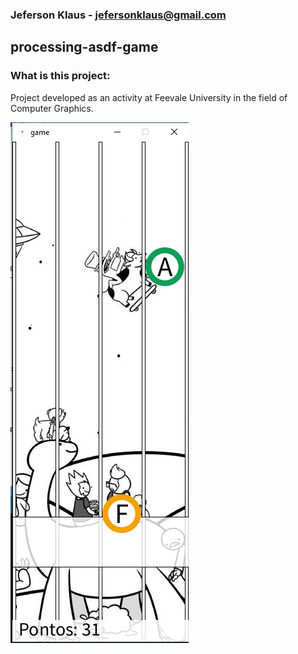 ### Jeferson Klaus - jefersonklaus@gmail.com ###

## processing-asdf-game
### What is this project:
Project developed as an activity at Feevale University in the field of Computer Graphics.

![Game](demo.png)
